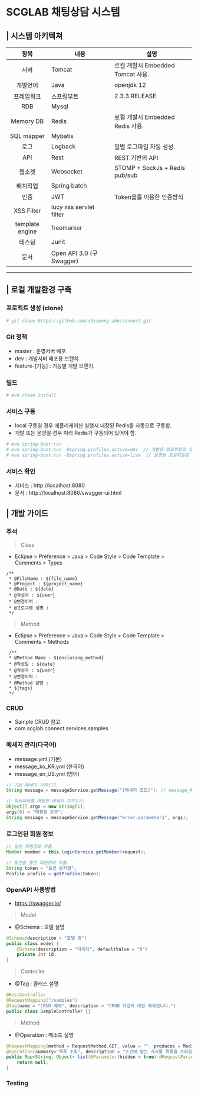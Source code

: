 # SCGLAB 채팅상담 시스템

## | 시스템 아키텍쳐
| 항목 | 내용 | 설명 |
|:---:|---|---|
| 서버 | Tomcat | 로컬 개발시 Embedded Tomcat 사용. |
| 개발언어 | Java | openjdk 12 |
| 프레임워크 | 스프링부트 | 2.3.3.RELEASE |
| RDB | Mysql | |
| Memory DB | Redis | 로컬 개발시 Embedded Redis 사용. |
| SQL mapper | Mybatis | |
| 로그 | Logback | 일별 로그파일 자동 생성.|
| API | Rest | REST 기반의 API |
| 웹소켓 | Websocket | STOMP + SockJs + Redis pub/sub |
| 배치작업 | Spring batch | |
| 인증 | JWT | Token을를 이용한 인증방식 |
| XSS Filter | lucy xss servlet filter | |
| template engine | freemarker | |
| 테스팅 | Junit | |
| 문서 | Open API 3.0 (구 Swagger) | |


---
## | 로컬 개발환경 구축
### 프로젝트 생성 (clone)
```bash
# git clone https://github.com/chiseong-ahn/connect.git
```
### Git 정책
- master : 운영서버 배포
- dev : 개발서버 배포용 브랜치
- feature-[기능] : 기능별 개발 브랜치.

### 빌드
```bash
# mvn clean install
```

### 서비스 구동
- local 구동일 경우 애플리케이션 실행시 내장된 Redis를 자동으로 구동함.
- 개발 또는 운영일 경우 미리 Redis가 구동되어 있어야 함.

```bash
# mvn spring-boot:run
# mvn spring-boot:run -Dspring.profiles.active=dev  // 개발용 프로파일로 실행. (기본 local)
# mvn spring-boot:run -Dspring.profiles.active=live  // 운영용 프로파일로 실행. (기본 local)
```

### 서비스 확인
- 서비스 : http://localhost:8080
- 문서 : http://localhost:8080/swagger-ui.html


## | 개발 가이드

### 주석
> Class
- Eclipse > Preference > Java > Code Style > Code Template > Comments > Types
```
/**
 * @FileName : ${file_name}
 * @Project : ${project_name}
 * @Date : ${date} 
 * @작성자 : ${user}
 * @변경이력 :
 * @프로그램 설명 :
 */
```

> Method
- Eclipse > Preference > Java > Code Style > Code Template > Comments > Methods
```
 /**
 * @Method Name : ${enclosing_method}
 * @작성일 : ${date}
 * @작성자 : ${user}
 * @변경이력 : 
 * @Method 설명 :
 * ${tags}
 */
```


### CRUD
- Sample CRUD 참고.
- com.scglab.connect.services.samples

### 메세지 관리(다국어)
- message.yml (기본)
- message_ko_KR.yml (한국어)
- message_en_US.yml (영어)
```java
// 기본 메세지 가져오기.
String message = messageService.getMessage("[메세지 코드]"); // message_ko_KR.yml 에 정의된 메세지 코드 입력.

// 파라미터를 매핑한 메세지 가져오기.
Object[] args = new String[1];
args[0] = "매핑할 문구";
String message = messageService.getMessage("error.parameter1", args);
```

### 로그인된 회원 정보
```java
// 일반 회원정보 추출.
Member member = this.loginService.getMember(request);

// 토큰을 통한 회원정보 추출.
String token = "토큰 문자열";
Profile profile = getProfile(token);
```

### OpenAPI 사용방법
- https://swagger.io/

> Model
- @Schema : 모델 설명
```java
@Schema(description = "모델 명")
public class model {
    @Schema(description = "아이디", defaultValue = "0")
    private int id;
}
```

> Controller
- @Tag : 클래스 설명
```java
@RestController
@RequestMapping("/samples")
@Tag(name = "CRUD 예제", description = "CRUD 작성에 대한 예제입니다.")
public class SampleController {}
```

> Method
- @Operation : 메소드 설명
```java
@RequestMapping(method = RequestMethod.GET, value = "", produces = MediaType.APPLICATION_JSON_VALUE)
@Operation(summary="목록 조회", description = "조건에 맞는 게시물 목록을 조회합니다.")
public Map<String, Object> list(@Parameter(hidden = true) @RequestParam Map<String, Object> params) throws Exception {
    return null;
}
```

### Testing
```
```